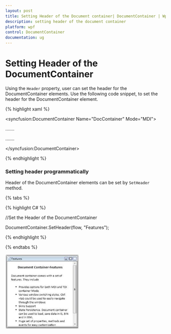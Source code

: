 ```yaml
---
layout: post
title: Setting Header of the Document container| DocumentContainer | Wpf | Syncfusion
description: setting header of the document container
platform: wpf
control: DocumentContainer
documentation: ug
---
```


# Setting Header of the DocumentContainer

Using the `Header` property, user can set the header for the DocumentContainer elements. Use the following code snippet, to set the header for the DocumentContainer element.


{% highlight xaml %}

<!-- Adding Document Container -->

<syncfusion:DocumentContainer Name="DocContainer"  Mode="MDI">

<FlowDocumentScrollViewer x:Name="flow" syncfusion:DocumentContainer.Header="Features">

</FlowDocumentScrollViewer>

…....

…....

</syncfusion:DocumentContainer>

{% endhighlight %}

### Setting header programmatically

Header of the DocumentContainer elements can be set by `SetHeader` method. 

{% tabs %}

{% highlight C# %}

//Set the Header of the DocumentContainer

DocumentContainer.SetHeader(flow, "Features");

{% endhighlight %}

{% endtabs %}

![](Setting-Header-of-the-Document-container_images/Setting-Header-of-the-Document-container_img1.jpeg)


